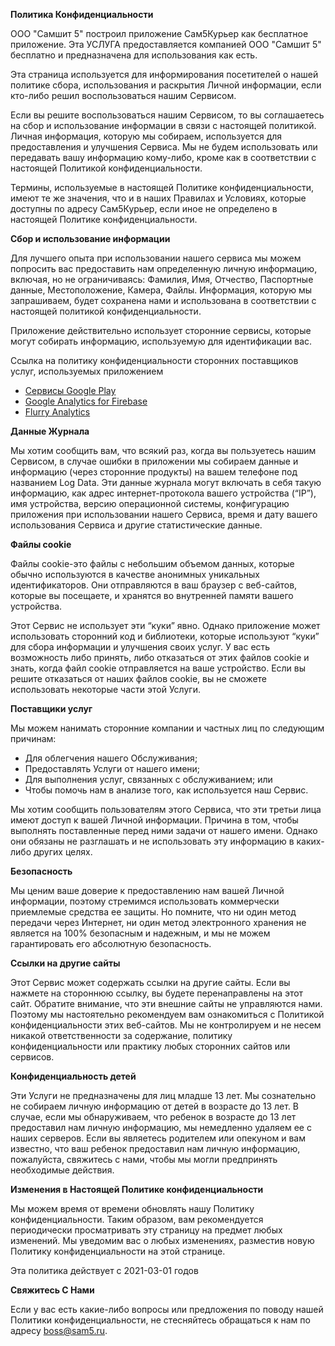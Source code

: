 **Политика Конфиденциальности**

ООО "Самшит 5" построил приложение Сам5Курьер как бесплатное приложение. Эта УСЛУГА предоставляется компанией ООО "Самшит 5" бесплатно и предназначена для использования как есть.

Эта страница используется для информирования посетителей о нашей политике сбора, использования и раскрытия Личной информации, если кто-либо решил воспользоваться нашим Сервисом.

Если вы решите воспользоваться нашим Сервисом, то вы соглашаетесь на сбор и использование информации в связи с настоящей политикой. Личная информация, которую мы собираем, используется для предоставления и улучшения Сервиса. Мы не будем использовать или передавать вашу информацию кому-либо, кроме как в соответствии с настоящей Политикой конфиденциальности.

Термины, используемые в настоящей Политике конфиденциальности, имеют те же значения, что и в наших Правилах и Условиях, которые доступны по адресу Сам5Курьер, если иное не определено в настоящей Политике конфиденциальности.

**Сбор и использование информации**

Для лучшего опыта при использовании нашего сервиса мы можем попросить вас предоставить нам определенную личную информацию, включая, но не ограничиваясь: Фамилия, Имя, Отчество, Паспортные данные, Местоположение, Камера, Файлы. Информация, которую мы запрашиваем, будет сохранена нами и использована в соответствии с настоящей политикой конфиденциальности.

Приложение действительно использует сторонние сервисы, которые могут собирать информацию, используемую для идентификации вас.

Ссылка на политику конфиденциальности сторонних поставщиков услуг, используемых приложением

* [Сервисы Google Play](https://www.google.com/policies/privacy/)
* [Google Analytics for Firebase](https://firebase.google.com/policies/analytics)
* [Flurry Analytics](https://privacy.oath.com)

**Данные Журнала**

Мы хотим сообщить вам, что всякий раз, когда вы пользуетесь нашим Сервисом, в случае ошибки в приложении мы собираем данные и информацию (через сторонние продукты) на вашем телефоне под названием Log Data. Эти данные журнала могут включать в себя такую информацию, как адрес интернет-протокола вашего устройства (“IP”), имя устройства, версию операционной системы, конфигурацию приложения при использовании нашего Сервиса, время и дату вашего использования Сервиса и другие статистические данные.

**Файлы cookie**

Файлы cookie-это файлы с небольшим объемом данных, которые обычно используются в качестве анонимных уникальных идентификаторов. Они отправляются в ваш браузер с веб-сайтов, которые вы посещаете, и хранятся во внутренней памяти вашего устройства.

Этот Сервис не использует эти “куки” явно. Однако приложение может использовать сторонний код и библиотеки, которые используют “куки” для сбора информации и улучшения своих услуг. У вас есть возможность либо принять, либо отказаться от этих файлов cookie и знать, когда файл cookie отправляется на ваше устройство. Если вы решите отказаться от наших файлов cookie, вы не сможете использовать некоторые части этой Услуги.

**Поставщики услуг**

Мы можем нанимать сторонние компании и частных лиц по следующим причинам:

* Для облегчения нашего Обслуживания;
* Предоставлять Услуги от нашего имени;
* Для выполнения услуг, связанных с обслуживанием; или
* Чтобы помочь нам в анализе того, как используется наш Сервис.

Мы хотим сообщить пользователям этого Сервиса, что эти третьи лица имеют доступ к вашей Личной информации. Причина в том, чтобы выполнять поставленные перед ними задачи от нашего имени. Однако они обязаны не разглашать и не использовать эту информацию в каких-либо других целях.

**Безопасность**

Мы ценим ваше доверие к предоставлению нам вашей Личной информации, поэтому стремимся использовать коммерчески приемлемые средства ее защиты. Но помните, что ни один метод передачи через Интернет, ни один метод электронного хранения не является на 100% безопасным и надежным, и мы не можем гарантировать его абсолютную безопасность.

**Ссылки на другие сайты**

Этот Сервис может содержать ссылки на другие сайты. Если вы нажмете на стороннюю ссылку, вы будете перенаправлены на этот сайт. Обратите внимание, что эти внешние сайты не управляются нами. Поэтому мы настоятельно рекомендуем вам ознакомиться с Политикой конфиденциальности этих веб-сайтов. Мы не контролируем и не несем никакой ответственности за содержание, политику конфиденциальности или практику любых сторонних сайтов или сервисов.

**Конфиденциальность детей**

Эти Услуги не предназначены для лиц младше 13 лет. Мы сознательно не собираем личную информацию от детей в возрасте до 13 лет. В случае, если мы обнаруживаем, что ребенок в возрасте до 13 лет предоставил нам личную информацию, мы немедленно удаляем ее с наших серверов. Если вы являетесь родителем или опекуном и вам известно, что ваш ребенок предоставил нам личную информацию, пожалуйста, свяжитесь с нами, чтобы мы могли предпринять необходимые действия.

**Изменения в Настоящей Политике конфиденциальности**

Мы можем время от времени обновлять нашу Политику конфиденциальности. Таким образом, вам рекомендуется периодически просматривать эту страницу на предмет любых изменений. Мы уведомим вас о любых изменениях, разместив новую Политику конфиденциальности на этой странице.

Эта политика действует с 2021-03-01 годов

**Свяжитесь С Нами**

Если у вас есть какие-либо вопросы или предложения по поводу нашей Политики конфиденциальности, не стесняйтесь обращаться к нам по адресу boss@sam5.ru.
